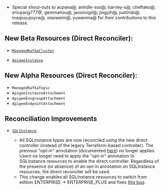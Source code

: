 
* Special shout-outs to acpana@, anhdle-sso@, barney-s@, cheftako@, ericpang777@, gemmahou@, jasonvigil@, jingyih@, justinsb@, maqiuyujoyce@, xiaoweim@, yuwenma@ for their contributions to this release.

## New Beta Resources (Direct Reconciler):

* [`ManagedKafkaCluster`](https://cloud.google.com/config-connector/docs/reference/resource-docs/managedkafka/managedkafkacluster)

* [`ApigeeInstance`](https://cloud.google.com/apigee/docs/api-platform/system-administration/instances)

## New Alpha Resources (Direct Reconciler):

* `ManagedKafkaTopic`
* `ApigeeInstanceAttachment`
* `ApigeeEnvgroupAttachment`
* `ApigeeEndpointAttachment`
 

## Reconciliation Improvements

* [`SQLInstance`](https://github.com/GoogleCloudPlatform/k8s-config-connector/tree/master/pkg/test/resourcefixture/testdata/basic/sql/v1beta1/sqlinstance)

    * All SQLInstance types are now reconciled using the new direct controller (instead of the legacy Terraform-based controller). The previous "opt-in" annotation (documented [here](https://github.com/GoogleCloudPlatform/k8s-config-connector/blob/master/docs/features/optin.md)) no longer applies. Users no longer need to apply the "opt-in" annotation to SQLInstance resources to enable the direct controller. Regardless of the presence (or absence) of an opt-in annotation on SQLInstance resources, the direct reconciler will be used.
    * This change enables all SQLInstance resources to switch from edition ENTERPRISE -> ENTERPRISE_PLUS and fixes [this bug](https://github.com/GoogleCloudPlatform/k8s-config-connector/issues/2907).
